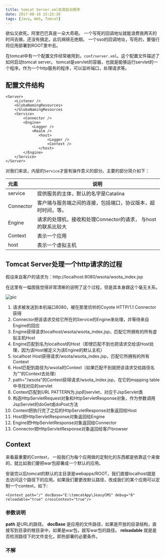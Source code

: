 ```yaml
---
title: tomcat Server.xml及其启动顺序
date: 2017-08-16 15:25:20
tags: [Java, Web, Tomcat]
---
```


欲仙又欲死。阿里巴巴真是一朵大奇葩。
一个写死的回调地址就能浪费我两天的时间去搞，还没有搞定。此坑绵绵无绝期。
一个sso的回调地址，写死的，要强行将应用部署到ROOT里中去。

在tomcat中有一个配置文件经常被用到，`conf/server.xml`。这个配置文件描述了如何启动tomcat server。
tomcat是servlet的容器，也就是能够运行servlet的一个程序。作为一个http服务的程序，可以监听端口，处理请求等。

## 配置文件结构

```
<Server>
    <Listener />
    <GlobaNamingResources>
    </GlobaNamingResources
    <Service>
        <Connector />
        <Engine>
            <Logger />
            <Realm />
               <host>
                   <Logger />
                   <Context />
               </host>
        </Engine>
    </Service>
</Server>
```

对我们来说，内层的`Service`才是有操作意义的部分。主要的部分简介如下：

| 元素 | 说明|
|:-----|-----|
| service | 提供服务的主体，默认的名字是Catalina |
| Connector | 客户端与服务端之间的连接，包括端口，协议版本，超时时间，等。 |
| Engine | 请求的处理机，接收和处理Connector的请求， 与host的联系比较大 |
| Context | 表示一个应用 | 
| host | 表示一个虚拟主机 | 

## Tomcat Server处理一个http请求的过程

假设来自客户的请求为：http://localhost:8080/wsota/wsota_index.jsp

在这里有一幅图我觉得非常清晰的说明了这个过程，但是其本身跟这个毫无关系。

![pic](/img/URL)

1. 请求被发送到本机端口8080，被在那里侦听的Coyote HTTP/1.1 Connector获得
2. Connector把该请求交给它所在的Service的Engine来处理，并等待来自Engine的回应
3. Engine获得请求localhost/wsota/wsota_index.jsp，匹配它所拥有的所有虚拟主机Host
4. Engine匹配到名为localhost的Host（即使匹配不到也把请求交给该Host处理，因为该Host被定义为该Engine的默认主机）
5. localhost Host获得请求/wsota/wsota_index.jsp，匹配它所拥有的所有Context
6. Host匹配到路径为/wsota的Context（如果匹配不到就把该请求交给路径名为""的Context去处理）
7. path="/wsota"的Context获得请求/wsota_index.jsp，在它的mapping table中寻找对应的servlet
8. Context匹配到URL PATTERN为.jsp的servlet，对应于JspServlet类
9. 构造HttpServletRequest对象和HttpServletResponse对象，作为参数调用JspServlet的doGet或doPost方法
10. Context把执行完了之后的HttpServletResponse对象返回给Host
11. Host把HttpServletResponse对象返回给Engine
12. Engine把HttpServletResponse对象返回给Connector
13. Connector把HttpServletResponse对象返回给客户browser

## Context

来看最重要的Context， 一般我们为每个应用做的定制化的东西都是依靠这个来做的，就比如我们要把war包部署成一个默认的应用。

安装完以后tomcat的默认的主目录是webapps/ROOT，我们直接localhost就是去访问这个路径下的应用。如果我们要更改默认路径，改成我们的某个应用可以定制一个context，如下:

```
<Context path="/" docBase="E:\tomcatApp\JeasyCMS" debug="0" reloadable="true" crossContext="true"/>

```

### 参数说明

**path** 是URL的路径。
**docBase** 是应用的文件路径，如果是开放的目录结构，直接写到目录的根目录中，如果是war包，就写war包的路径。
**reloadable** 就是是否检测路径下的文件变化，即热部署的必要条件。

### 不解

